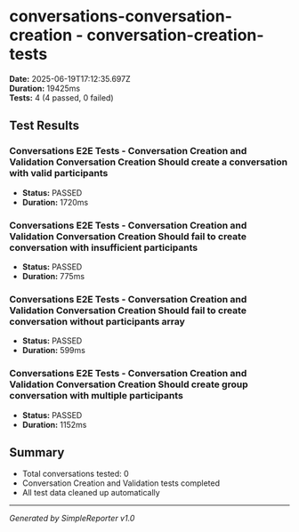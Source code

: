 # conversations-conversation-creation - conversation-creation-tests

**Date:** 2025-06-19T17:12:35.697Z  
**Duration:** 19425ms  
**Tests:** 4 (4 passed, 0 failed)

## Test Results


### Conversations E2E Tests - Conversation Creation and Validation Conversation Creation Should create a conversation with valid participants
- **Status:** PASSED
- **Duration:** 1720ms



### Conversations E2E Tests - Conversation Creation and Validation Conversation Creation Should fail to create conversation with insufficient participants
- **Status:** PASSED
- **Duration:** 775ms



### Conversations E2E Tests - Conversation Creation and Validation Conversation Creation Should fail to create conversation without participants array
- **Status:** PASSED
- **Duration:** 599ms



### Conversations E2E Tests - Conversation Creation and Validation Conversation Creation Should create group conversation with multiple participants
- **Status:** PASSED
- **Duration:** 1152ms



## Summary

- Total conversations tested: 0
- Conversation Creation and Validation tests completed
- All test data cleaned up automatically

---
*Generated by SimpleReporter v1.0*
